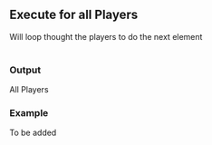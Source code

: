 ## Execute for all Players

Will loop thought the players to do the next element  
<br>

### Output
All Players
<br>

### Example

To be added